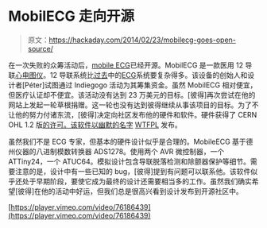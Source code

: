 # MobilECG 走向开源

> 原文：<https://hackaday.com/2014/02/23/mobilecg-goes-open-source/>

在一次失败的众筹活动后，[mobile ECG](http://mobilecg.hu/)已经开源。MobilECG 是一款医用 12 导联[心电图仪](http://en.wikipedia.org/wiki/Electrocardiography)。12 导联系统比[过去](http://hackaday.com/2014/02/13/arduino-powered-ecg-informs-users-of-their-death/)中的[ECG](http://hackaday.com/2011/08/03/diy-propeller-based-ecg/)系统要复杂得多。该设备的创始人和设计者[Péter]试图通过 Indiegogo 活动为其筹集资金。虽然 MobilECG 相对便宜，但医疗认证却不便宜。该活动没有达到 23 万美元的目标。[彼得]再次尝试在他的网站上发起一轮草根捐赠。这一轮也没有达到彼得继续从事该项目的目标。为了不让他的努力付诸东流，[彼得]决定向社区发布他的硬件和软件。硬件获得了 CERN OHL 1.2 版[的许可。该软件以幽默的名字](http://www.ohwr.org/licenses/cern-ohl/v1.2) [WTFPL](http://www.wtfpl.net/) 发布。

虽然我们不是 ECG 专家，但基本的硬件设计似乎是合理的。MobileECG 基于德州仪器的八进制模数转换器 ADS1278。使用两个 AVR 微控制器，一个 ATTiny24，一个 ATUC64。模拟设计包含导联脱落检测和除颤器保护等细节。需要注意的是，设计中有一些已知的 bug，[彼得]提到有问题可以联系他。该软件似乎还处于早期阶段，要使它成为最终的设计还需要相当多的工作。虽然我们确实希望[彼得]在他的活动中好运，但我们总是很高兴看到设计发布到开源社区中。

[https://player.vimeo.com/video/76186439](https://player.vimeo.com/video/76186439)